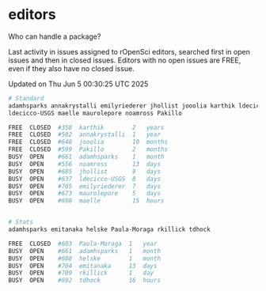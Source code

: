 # editors

Who can handle a package?

Last activity in issues assigned to rOpenSci editors, searched first in open
issues and then in closed issues. Editors with no open issues are FREE, even if
they also have no closed issue.


Updated on Thu Jun 5 00:30:25 UTC 2025

```bash
# Standard
adamhsparks annakrystalli emilyriederer jhollist jooolia karthik ldecicco
ldecicco-USGS maelle maurolepore noamross Pakillo

FREE  CLOSED  #358  karthik        2   years
FREE  CLOSED  #502  annakrystalli  1   year
FREE  CLOSED  #648  jooolia        10  months
FREE  CLOSED  #599  Pakillo        2   months
BUSY  OPEN    #661  adamhsparks    1   month
BUSY  OPEN    #556  noamross       13  days
BUSY  OPEN    #685  jhollist       9   days
BUSY  OPEN    #637  ldecicco-USGS  8   days
BUSY  OPEN    #705  emilyriederer  7   days
BUSY  OPEN    #673  maurolepore    5   days
BUSY  OPEN    #698  maelle         15  hours


# Stats
adamhsparks emitanaka helske Paula-Moraga rkillick tdhock

FREE  CLOSED  #603  Paula-Moraga  1   year
BUSY  OPEN    #661  adamhsparks   1   month
BUSY  OPEN    #688  helske        1   month
BUSY  OPEN    #704  emitanaka     13  days
BUSY  OPEN    #709  rkillick      1   day
BUSY  OPEN    #692  tdhock        16  hours
```
